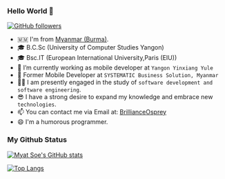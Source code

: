### Hello World 👋

[![GitHub followers](https://img.shields.io/github/followers/BrillianceOsprey?style=social)](https://img.shields.io/github/followers/BrillianceOsprey?style=social)

- 🇲🇲 I'm from [Myanmar (Burma)][country].
- 🎓 B.C.Sc (University of Computer Studies Yangon)
- 🎓 Bsc.IT (European International University,Paris (EIU)) 
- 🏢 I’m currently working as mobile developer at `Yangon Yinxiang Yule`
- 🏢 Former Mobile Developer at `SYSTEMATIC Business Solution, Myanmar`
- 👨‍💻 I am presently engaged in the study of `software development and software engineering`.
- 😎 I have a strong desire to expand my knowledge and embrace new `technologies`.
- 📫 You can contact me via Email at: [BrillianceOsprey](mailto:brillianceosprey@gmail.com)
- 😄 I'm a humorous programmer.


### My Github Status

<!-- https://github.com/anuraghazra/github-readme-stats -->

[![Myat Soe's GitHub stats](https://github-readme-stats.vercel.app/api?username=BrillianceOsprey&theme=dracula&show_icons=true&locale=en)](https://github.com/BrillianceOsprey)

[![Top Langs](https://github-readme-stats.vercel.app/api/top-langs/?username=BrillianceOsprey&layout=compact&theme=dracula)](https://github.com/BrillianceOsprey)

[country]: https://en.wikipedia.org/wiki/Myanmar
